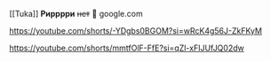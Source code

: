 [[Tuka]]
**Рирррри**
~~нет~~
👻
google.com

https://youtube.com/shorts/-YDgbs0BGOM?si=wRcK4g56J-ZkFKyM

https://youtube.com/shorts/mmtfOlF-FfE?si=qZl-xFIJUfJQ02dw